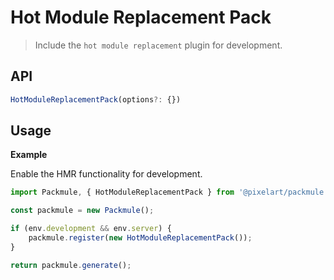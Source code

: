 # Hot Module Replacement Pack
> Include the `hot module replacement` plugin for development.

## API
```ts
HotModuleReplacementPack(options?: {})
```

## Usage

**Example**

Enable the HMR functionality for development.

```ts
import Packmule, { HotModuleReplacementPack } from '@pixelart/packmule';

const packmule = new Packmule();

if (env.development && env.server) {
    packmule.register(new HotModuleReplacementPack());
}

return packmule.generate();
```
